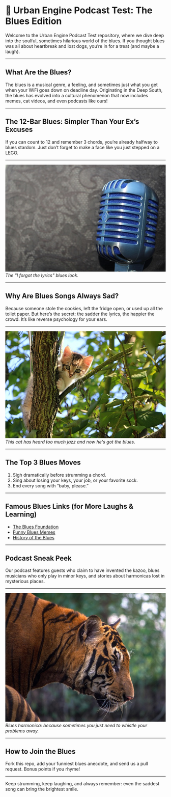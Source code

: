 # 🎸 Urban Engine Podcast Test: The Blues Edition

Welcome to the Urban Engine Podcast Test repository, where we dive deep into the soulful, sometimes hilarious world of the blues. If you thought blues was all about heartbreak and lost dogs, you’re in for a treat (and maybe a laugh).

---

## What Are the Blues?

The blues is a musical genre, a feeling, and sometimes just what you get when your WiFi goes down on deadline day. Originating in the Deep South, the blues has evolved into a cultural phenomenon that now includes memes, cat videos, and even podcasts like ours!

---

## The 12-Bar Blues: Simpler Than Your Ex’s Excuses

If you can count to 12 and remember 3 chords, you’re already halfway to blues stardom. Just don’t forget to make a face like you just stepped on a LEGO.

---

![Blues Guitar Face](images/mic.jpg)
*The "I forgot the lyrics" blues look.*

---

## Why Are Blues Songs Always Sad?

Because someone stole the cookies, left the fridge open, or used up all the toilet paper. But here’s the secret: the sadder the lyrics, the happier the crowd. It’s like reverse psychology for your ears.

---

![Blues Cat](images/cat.jpg)
*This cat has heard too much jazz and now he's got the blues.*

---

## The Top 3 Blues Moves

1. Sigh dramatically before strumming a chord.
2. Sing about losing your keys, your job, or your favorite sock.
3. End every song with “baby, please.”

---

## Famous Blues Links (for More Laughs & Learning)

- [The Blues Foundation](https://blues.org/)
- [Funny Blues Memes](https://www.pinterest.com/bluesmemes/)
- [History of the Blues](https://www.britannica.com/art/blues-music)

---

## Podcast Sneak Peek

Our podcast features guests who claim to have invented the kazoo, blues musicians who only play in minor keys, and stories about harmonicas lost in mysterious places.

---

![Blues Harmonica](images/tiger.jpg)
*Blues harmonica: because sometimes you just need to whistle your problems away.*

---

## How to Join the Blues

Fork this repo, add your funniest blues anecdote, and send us a pull request. Bonus points if you rhyme!

---

Keep strumming, keep laughing, and always remember: even the saddest song can bring the brightest smile.
